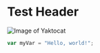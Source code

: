 # Test Header
![Image of Yaktocat](https://octodex.github.com/images/yaktocat.png)

``` javascript
var myVar = "Hello, world!";
```
